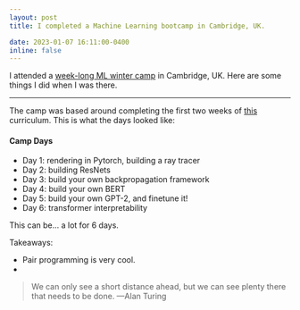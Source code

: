 ```yaml
---
layout: post
title: I completed a Machine Learning bootcamp in Cambridge, UK.

date: 2023-01-07 16:11:00-0400
inline: false
---
```


I attended a <a href="[https://www.cambridgeaisafety.org/ml-winter-camp]">week-long ML winter camp</a> in Cambridge, UK. Here are some things I did when I was there.

***

The camp was based around completing the first two weeks of <a href="[https://forum.effectivealtruism.org/posts/vvocfhQ7bcBR4FLBx/apply-to-the-second-ml-for-alignment-bootcamp-mlab-2-in]">this</a> curriculum. This is what the days looked like: 

#### Camp Days
<ul>
    <li>Day 1: rendering in Pytorch, building a ray tracer</li>
    <li>Day 2: building ResNets </li>
    <li>Day 3: build your own backpropagation framework</li>
    <li>Day 4: build your own BERT</li>
    <li>Day 5: build your own GPT-2, and finetune it!</li>
    <li>Day 6: transformer interpretability</li>
</ul>

This can be... a lot for 6 days. 

Takeaways: 
- Pair programming is very cool. 
- 


> We can only see a short distance ahead, but we can see plenty there that needs to be done. 
>—Alan Turing
